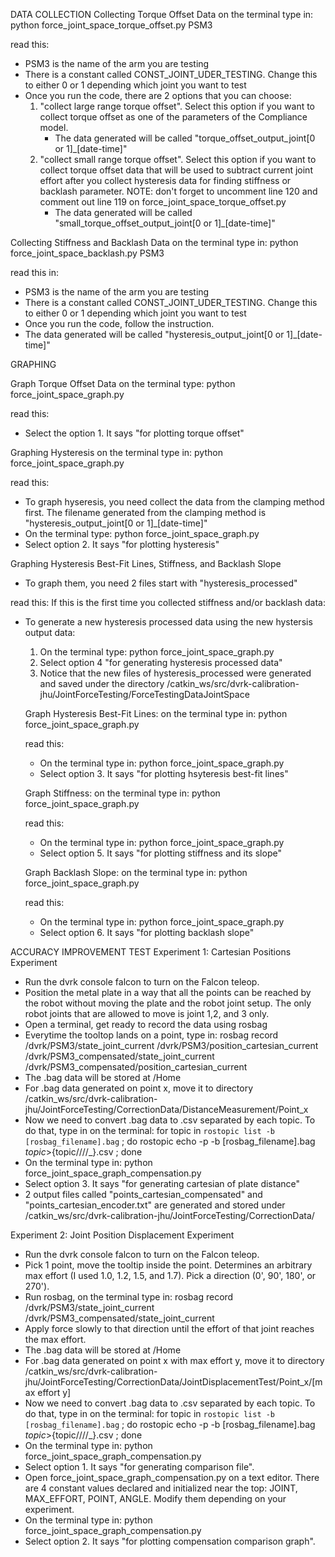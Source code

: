 DATA COLLECTION
Collecting Torque Offset Data
on the terminal type in:
	python force_joint_space_torque_offset.py PSM3

read this: 
- PSM3 is the name of the arm you are testing
- There is a constant called CONST_JOINT_UDER_TESTING. Change this to either 0 or 1 depending 
  which joint you want to test
- Once you run the code, there are 2 options that you can choose:
	1. "collect large range torque offset". Select this option if you want to collect torque offset as one of the parameters of the Compliance model.
		-  The data generated will be called "torque_offset_output_joint[0 or 1]_[date-time]"
	2. "collect small range torque offset". Select this option if you want to collect torque offset data that will be used to subtract current joint effort after you collect hysteresis data for finding stiffness or backlash parameter. NOTE: don't forget to uncomment line 120 and comment out line 119 on force_joint_space_torque_offset.py
		- The data generated will be called "small_torque_offset_output_joint[0 or 1]_[date-time]"



Collecting Stiffness and Backlash Data
on the terminal type in:
	python force_joint_space_backlash.py PSM3

read this in: 
- PSM3 is the name of the arm you are testing
- There is a constant called CONST_JOINT_UDER_TESTING. Change this to either 0 or 1 depending 
  which joint you want to test
- Once you run the code, follow the instruction.
- The data generated will be called "hysteresis_output_joint[0 or 1]_[date-time]"


GRAPHING

Graph Torque Offset Data
on the terminal type:
	python force_joint_space_graph.py

read this:
- Select the option 1. It says "for plotting torque offset"





Graphing Hysteresis
on the terminal type in:
	python force_joint_space_graph.py

read this:
- To graph hyseresis, you need collect the data from the clamping method first. The filename generated from the clamping method is "hysteresis_output_joint[0 or 1]_[date-time]"
- On the terminal type:
	python force_joint_space_graph.py
- Select option 2. It says "for plotting hysteresis"





Graphing Hysteresis Best-Fit Lines, Stiffness, and Backlash Slope
- To graph them, you need 2 files start with "hysteresis_processed"

read this:
If this is the first time you collected stiffness and/or backlash data:
- To generate a new hysteresis processed data using the new hystersis output data: 
	1. On the terminal type: python force_joint_space_graph.py
	2. Select option 4 "for generating hysteresis processed data"
	3. Notice that the new files of hysteresis_processed were generated and saved under the directory /catkin_ws/src/dvrk-calibration-jhu/JointForceTesting/ForceTestingDataJointSpace


	Graph Hysteresis Best-Fit Lines:
	on the terminal type in:
		python force_joint_space_graph.py

	read this:
	- On the terminal type in:
		python force_joint_space_graph.py
	- Select option 3. It says "for plotting hsyteresis best-fit lines"



	Graph Stiffness:
	on the terminal type in:
		python force_joint_space_graph.py

	read this:
	- On the terminal type in:
		python force_joint_space_graph.py
	- Select option 5. It says "for plotting stiffness and its slope"




	Graph Backlash Slope:
	on the terminal type in:
		python force_joint_space_graph.py

	read this:
	- On the terminal type in:
		python force_joint_space_graph.py
	- Select option 6. It says "for plotting backlash slope"





ACCURACY IMPROVEMENT TEST
Experiment 1: Cartesian Positions Experiment
- Run the dvrk console falcon to turn on the Falcon teleop.
- Position the metal plate in a way that all the points can be reached by the robot without moving the plate and the robot joint setup. The only robot joints that are allowed to move is joint 1,2, and 3 only.
- Open a terminal, get ready to record the data using rosbag
- Everytime the tooltop lands on a point, type in: rosbag record /dvrk/PSM3/state_joint_current /dvrk/PSM3/position_cartesian_current /dvrk/PSM3_compensated/state_joint_current /dvrk/PSM3_compensated/position_cartesian_current
- The .bag data will be stored at /Home
- For .bag data generated on point x, move it to directory /catkin_ws/src/dvrk-calibration-jhu/JointForceTesting/CorrectionData/DistanceMeasurement/Point_x
- Now we need to convert .bag data to .csv separated by each topic. To do that, type in on the terminal:
	for topic in `rostopic list -b [rosbag_filename].bag` ; do rostopic echo -p -b [rosbag_filename].bag $topic >${topic//\//_}.csv ; done
- On the terminal type in:
	python force_joint_space_graph_compensation.py
- Select option 3. It says "for generating cartesian of plate distance"
- 2 output files called "points_cartesian_compensated" and "points_cartesian_encoder.txt" are generated and stored under /catkin_ws/src/dvrk-calibration-jhu/JointForceTesting/CorrectionData/


Experiment 2: Joint Position Displacement Experiment
- Run the dvrk console falcon to turn on the Falcon teleop.
- Pick 1 point, move the tooltip inside the point. Determines an arbitrary max effort (I used 1.0, 1.2, 1.5, and 1.7). Pick a direction (0', 90', 180', or 270'). 
- Run rosbag, on the terminal type in:
	rosbag record /dvrk/PSM3/state_joint_current /dvrk/PSM3_compensated/state_joint_current 
- Apply force slowly to that direction until the effort of that joint reaches the max effort.
- The .bag data will be stored at /Home
- For .bag data generated on point x with max effort y, move it to directory /catkin_ws/src/dvrk-calibration-jhu/JointForceTesting/CorrectionData/JointDisplacementTest/Point_x/[max effort y]
- Now we need to convert .bag data to .csv separated by each topic. To do that, type in on the terminal:
	for topic in `rostopic list -b [rosbag_filename].bag` ; do rostopic echo -p -b [rosbag_filename].bag $topic >${topic//\//_}.csv ; done
- On the terminal type in:
	python force_joint_space_graph_compensation.py
- Select option 1. It says "for generating comparison file".
- Open force_joint_space_graph_compensation.py on a text editor. There are 4 constant values declared and initialized near the top: JOINT, MAX_EFFORT, POINT, ANGLE. Modify them depending on your experiment. 
- On the terminal type in:
	python force_joint_space_graph_compensation.py
- Select option 2. It says "for plotting compensation comparison graph".

















